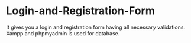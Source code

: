 # Login-and-Registration-Form
It gives you a login and registration form having all necessary validations. Xampp and phpmyadmin is used for database.

